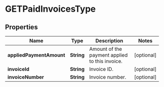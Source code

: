
# GETPaidInvoicesType

## Properties
Name | Type | Description | Notes
------------ | ------------- | ------------- | -------------
**appliedPaymentAmount** | **String** | Amount of the payment applied to this invoice.  |  [optional]
**invoiceId** | **String** | Invoice ID.  |  [optional]
**invoiceNumber** | **String** | Invoice number.  |  [optional]



